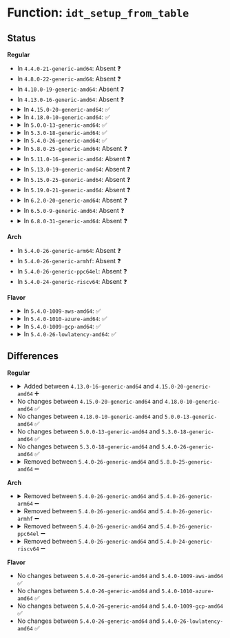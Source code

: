 # Function: <code>idt_setup_from_table</code>

## Status
<b>Regular</b>
<ul>
<li>
In <code>4.4.0-21-generic-amd64</code>: Absent ❓
</li>
<li>
In <code>4.8.0-22-generic-amd64</code>: Absent ❓
</li>
<li>
In <code>4.10.0-19-generic-amd64</code>: Absent ❓
</li>
<li>
In <code>4.13.0-16-generic-amd64</code>: Absent ❓
</li>
<li>
<details>
<summary>In <code>4.15.0-20-generic-amd64</code>: ✅</summary>

```c
void idt_setup_from_table(gate_desc * idt, const struct idt_data * t, int size, bool sys)
```

```json
{
  "name": "idt_setup_from_table",
  "collision_type": "Unique Static",
  "inline_type": "No",
  "funcs": [
    {
      "addr": 18446744071579033408,
      "name": "idt_setup_from_table",
      "external": false,
      "loc": "arch/x86/kernel/idt.c:219",
      "file": "arch/x86/kernel/idt.c",
      "inline": "seen, unknown",
      "caller_inline": [],
      "caller_func": [
        "arch/x86/kernel/idt.c:idt_setup_apic_and_irq_gates",
        "arch/x86/kernel/idt.c:idt_setup_debugidt_traps",
        "arch/x86/kernel/idt.c:idt_setup_ist_traps",
        "arch/x86/kernel/idt.c:idt_setup_early_pf",
        "arch/x86/kernel/idt.c:idt_setup_traps",
        "arch/x86/kernel/idt.c:idt_setup_early_traps"
      ]
    }
  ],
  "symbols": [
    {
      "addr": 18446744071579033408,
      "name": "idt_setup_from_table",
      "section": ".text",
      "bind": "STB_LOCAL",
      "size": 186
    }
  ]
}
```
</details>
</li>
<li>
<details>
<summary>In <code>4.18.0-10-generic-amd64</code>: ✅</summary>

```c
void idt_setup_from_table(gate_desc * idt, const struct idt_data * t, int size, bool sys)
```

```json
{
  "name": "idt_setup_from_table",
  "collision_type": "Unique Static",
  "inline_type": "No",
  "funcs": [
    {
      "addr": 18446744071579037632,
      "name": "idt_setup_from_table",
      "external": false,
      "loc": "arch/x86/kernel/idt.c:220",
      "file": "arch/x86/kernel/idt.c",
      "inline": "seen, unknown",
      "caller_inline": [],
      "caller_func": [
        "arch/x86/kernel/idt.c:idt_setup_apic_and_irq_gates",
        "arch/x86/kernel/idt.c:idt_setup_debugidt_traps",
        "arch/x86/kernel/idt.c:idt_setup_ist_traps",
        "arch/x86/kernel/idt.c:idt_setup_early_pf",
        "arch/x86/kernel/idt.c:idt_setup_traps",
        "arch/x86/kernel/idt.c:idt_setup_early_traps"
      ]
    }
  ],
  "symbols": [
    {
      "addr": 18446744071579037632,
      "name": "idt_setup_from_table",
      "section": ".text",
      "bind": "STB_LOCAL",
      "size": 186
    }
  ]
}
```
</details>
</li>
<li>
<details>
<summary>In <code>5.0.0-13-generic-amd64</code>: ✅</summary>

```c
void idt_setup_from_table(gate_desc * idt, const struct idt_data * t, int size, bool sys)
```

```json
{
  "name": "idt_setup_from_table",
  "collision_type": "Unique Static",
  "inline_type": "No",
  "funcs": [
    {
      "addr": 18446744071579042384,
      "name": "idt_setup_from_table",
      "external": false,
      "loc": "arch/x86/kernel/idt.c:220",
      "file": "arch/x86/kernel/idt.c",
      "inline": "seen, unknown",
      "caller_inline": [],
      "caller_func": [
        "arch/x86/kernel/idt.c:idt_setup_apic_and_irq_gates",
        "arch/x86/kernel/idt.c:idt_setup_debugidt_traps",
        "arch/x86/kernel/idt.c:idt_setup_ist_traps",
        "arch/x86/kernel/idt.c:idt_setup_early_pf",
        "arch/x86/kernel/idt.c:idt_setup_traps",
        "arch/x86/kernel/idt.c:idt_setup_early_traps"
      ]
    }
  ],
  "symbols": [
    {
      "addr": 18446744071579042384,
      "name": "idt_setup_from_table",
      "section": ".text",
      "bind": "STB_LOCAL",
      "size": 186
    }
  ]
}
```
</details>
</li>
<li>
<details>
<summary>In <code>5.3.0-18-generic-amd64</code>: ✅</summary>

```c
void idt_setup_from_table(gate_desc * idt, const struct idt_data * t, int size, bool sys)
```

```json
{
  "name": "idt_setup_from_table",
  "collision_type": "Unique Static",
  "inline_type": "No",
  "funcs": [
    {
      "addr": 18446744071579050016,
      "name": "idt_setup_from_table",
      "external": false,
      "loc": "arch/x86/kernel/idt.c:218",
      "file": "arch/x86/kernel/idt.c",
      "inline": "seen, unknown",
      "caller_inline": [],
      "caller_func": [
        "arch/x86/kernel/idt.c:idt_setup_apic_and_irq_gates",
        "arch/x86/kernel/idt.c:idt_setup_debugidt_traps",
        "arch/x86/kernel/idt.c:idt_setup_ist_traps",
        "arch/x86/kernel/idt.c:idt_setup_early_pf",
        "arch/x86/kernel/idt.c:idt_setup_traps",
        "arch/x86/kernel/idt.c:idt_setup_early_traps"
      ]
    }
  ],
  "symbols": [
    {
      "addr": 18446744071579050016,
      "name": "idt_setup_from_table",
      "section": ".text",
      "bind": "STB_LOCAL",
      "size": 201
    }
  ]
}
```
</details>
</li>
<li>
<details>
<summary>In <code>5.4.0-26-generic-amd64</code>: ✅</summary>

```c
void idt_setup_from_table(gate_desc * idt, const struct idt_data * t, int size, bool sys)
```

```json
{
  "name": "idt_setup_from_table",
  "collision_type": "Unique Static",
  "inline_type": "No",
  "funcs": [
    {
      "addr": 18446744071579052256,
      "name": "idt_setup_from_table",
      "external": false,
      "loc": "arch/x86/kernel/idt.c:218",
      "file": "arch/x86/kernel/idt.c",
      "inline": "seen, unknown",
      "caller_inline": [],
      "caller_func": [
        "arch/x86/kernel/idt.c:idt_setup_apic_and_irq_gates",
        "arch/x86/kernel/idt.c:idt_setup_debugidt_traps",
        "arch/x86/kernel/idt.c:idt_setup_ist_traps",
        "arch/x86/kernel/idt.c:idt_setup_early_pf",
        "arch/x86/kernel/idt.c:idt_setup_traps",
        "arch/x86/kernel/idt.c:idt_setup_early_traps"
      ]
    }
  ],
  "symbols": [
    {
      "addr": 18446744071579052256,
      "name": "idt_setup_from_table",
      "section": ".text",
      "bind": "STB_LOCAL",
      "size": 201
    }
  ]
}
```
</details>
</li>
<li>
<details>
<summary>In <code>5.8.0-25-generic-amd64</code>: Absent ❓</summary>

```json
{
  "name": "idt_setup_from_table",
  "collision_type": "Unique Static",
  "inline_type": "Selective",
  "funcs": [
    {
      "addr": 18446744071609052812,
      "name": "idt_setup_from_table",
      "external": false,
      "loc": "arch/x86/kernel/idt.c:196",
      "file": "arch/x86/kernel/idt.c",
      "inline": "not declared, inlined",
      "caller_inline": [],
      "caller_func": [
        "arch/x86/kernel/idt.c:idt_setup_apic_and_irq_gates",
        "arch/x86/kernel/idt.c:idt_setup_ist_traps",
        "arch/x86/kernel/idt.c:idt_setup_early_pf",
        "arch/x86/kernel/idt.c:idt_setup_traps",
        "arch/x86/kernel/idt.c:idt_setup_early_traps",
        "arch/x86/kernel/idt.c:set_intr_gate"
      ]
    }
  ],
  "symbols": [
    {
      "addr": 18446744071609052812,
      "name": "idt_setup_from_table.constprop.0",
      "section": ".init.text",
      "bind": "STB_LOCAL",
      "size": 180
    }
  ]
}
```
</details>
</li>
<li>
<details>
<summary>In <code>5.11.0-16-generic-amd64</code>: Absent ❓</summary>

```json
{
  "name": "idt_setup_from_table",
  "collision_type": "Unique Static",
  "inline_type": "Selective",
  "funcs": [
    {
      "addr": 18446744071612116306,
      "name": "idt_setup_from_table",
      "external": false,
      "loc": "arch/x86/kernel/idt.c:172",
      "file": "arch/x86/kernel/idt.c",
      "inline": "not declared, inlined",
      "caller_inline": [],
      "caller_func": [
        "arch/x86/kernel/idt.c:idt_setup_apic_and_irq_gates",
        "arch/x86/kernel/idt.c:idt_setup_ist_traps",
        "arch/x86/kernel/idt.c:idt_setup_early_pf",
        "arch/x86/kernel/idt.c:idt_setup_traps",
        "arch/x86/kernel/idt.c:idt_setup_early_traps",
        "arch/x86/kernel/idt.c:set_intr_gate"
      ]
    }
  ],
  "symbols": [
    {
      "addr": 18446744071612116306,
      "name": "idt_setup_from_table.constprop.0",
      "section": ".init.text",
      "bind": "STB_LOCAL",
      "size": 180
    }
  ]
}
```
</details>
</li>
<li>
<details>
<summary>In <code>5.13.0-19-generic-amd64</code>: Absent ❓</summary>

```json
{
  "name": "idt_setup_from_table",
  "collision_type": "Unique Static",
  "inline_type": "Selective",
  "funcs": [
    {
      "addr": 18446744071614256620,
      "name": "idt_setup_from_table",
      "external": false,
      "loc": "arch/x86/kernel/idt.c:172",
      "file": "arch/x86/kernel/idt.c",
      "inline": "not declared, inlined",
      "caller_inline": [],
      "caller_func": [
        "arch/x86/kernel/idt.c:idt_setup_apic_and_irq_gates",
        "arch/x86/kernel/idt.c:idt_setup_ist_traps",
        "arch/x86/kernel/idt.c:idt_setup_early_pf",
        "arch/x86/kernel/idt.c:idt_setup_traps",
        "arch/x86/kernel/idt.c:idt_setup_early_traps",
        "arch/x86/kernel/idt.c:set_intr_gate"
      ]
    }
  ],
  "symbols": [
    {
      "addr": 18446744071614256620,
      "name": "idt_setup_from_table.constprop.0",
      "section": ".init.text",
      "bind": "STB_LOCAL",
      "size": 180
    }
  ]
}
```
</details>
</li>
<li>
<details>
<summary>In <code>5.15.0-25-generic-amd64</code>: Absent ❓</summary>

```json
{
  "name": "idt_setup_from_table",
  "collision_type": "Unique Static",
  "inline_type": "Selective",
  "funcs": [
    {
      "addr": 18446744071615177545,
      "name": "idt_setup_from_table",
      "external": false,
      "loc": "arch/x86/kernel/idt.c:180",
      "file": "arch/x86/kernel/idt.c",
      "inline": "not declared, inlined",
      "caller_inline": [],
      "caller_func": [
        "arch/x86/kernel/idt.c:idt_setup_apic_and_irq_gates",
        "arch/x86/kernel/idt.c:idt_setup_early_pf",
        "arch/x86/kernel/idt.c:idt_setup_traps",
        "arch/x86/kernel/idt.c:idt_setup_early_traps",
        "arch/x86/kernel/idt.c:set_intr_gate"
      ]
    }
  ],
  "symbols": [
    {
      "addr": 18446744071615177545,
      "name": "idt_setup_from_table.constprop.0",
      "section": ".init.text",
      "bind": "STB_LOCAL",
      "size": 180
    }
  ]
}
```
</details>
</li>
<li>
<details>
<summary>In <code>5.19.0-21-generic-amd64</code>: Absent ❓</summary>

```json
{
  "name": "idt_setup_from_table",
  "collision_type": "Unique Static",
  "inline_type": "Selective",
  "funcs": [
    {
      "addr": 18446744071616943364,
      "name": "idt_setup_from_table",
      "external": false,
      "loc": "arch/x86/kernel/idt.c:188",
      "file": "arch/x86/kernel/idt.c",
      "inline": "not declared, inlined",
      "caller_inline": [],
      "caller_func": [
        "arch/x86/kernel/idt.c:idt_setup_apic_and_irq_gates",
        "arch/x86/kernel/idt.c:idt_setup_early_pf",
        "arch/x86/kernel/idt.c:idt_setup_traps",
        "arch/x86/kernel/idt.c:idt_setup_early_traps",
        "arch/x86/kernel/idt.c:set_intr_gate"
      ]
    }
  ],
  "symbols": [
    {
      "addr": 18446744071616943364,
      "name": "idt_setup_from_table.constprop.0",
      "section": ".init.text",
      "bind": "STB_LOCAL",
      "size": 203
    }
  ]
}
```
</details>
</li>
<li>
<details>
<summary>In <code>6.2.0-20-generic-amd64</code>: Absent ❓</summary>

```json
{
  "name": "idt_setup_from_table",
  "collision_type": "Unique Static",
  "inline_type": "Selective",
  "funcs": [
    {
      "addr": 18446744071627551600,
      "name": "idt_setup_from_table",
      "external": false,
      "loc": "arch/x86/kernel/idt.c:188",
      "file": "arch/x86/kernel/idt.c",
      "inline": "not declared, inlined",
      "caller_inline": [],
      "caller_func": [
        "arch/x86/kernel/idt.c:idt_setup_apic_and_irq_gates",
        "arch/x86/kernel/idt.c:idt_setup_early_pf",
        "arch/x86/kernel/idt.c:idt_setup_traps",
        "arch/x86/kernel/idt.c:idt_setup_early_traps",
        "arch/x86/kernel/idt.c:set_intr_gate"
      ]
    }
  ],
  "symbols": [
    {
      "addr": 18446744071627551600,
      "name": "idt_setup_from_table.constprop.0",
      "section": ".init.text",
      "bind": "STB_LOCAL",
      "size": 213
    }
  ]
}
```
</details>
</li>
<li>
<details>
<summary>In <code>6.5.0-9-generic-amd64</code>: Absent ❓</summary>

```json
{
  "name": "idt_setup_from_table",
  "collision_type": "Unique Static",
  "inline_type": "Selective",
  "funcs": [
    {
      "addr": 18446744071619300912,
      "name": "idt_setup_from_table",
      "external": false,
      "loc": "arch/x86/kernel/idt.c:188",
      "file": "arch/x86/kernel/idt.c",
      "inline": "not declared, inlined",
      "caller_inline": [],
      "caller_func": [
        "arch/x86/kernel/idt.c:idt_setup_apic_and_irq_gates",
        "arch/x86/kernel/idt.c:idt_setup_early_pf",
        "arch/x86/kernel/idt.c:idt_setup_traps",
        "arch/x86/kernel/idt.c:idt_setup_early_traps",
        "arch/x86/kernel/idt.c:set_intr_gate"
      ]
    }
  ],
  "symbols": [
    {
      "addr": 18446744071619300912,
      "name": "idt_setup_from_table.constprop.0",
      "section": ".init.text",
      "bind": "STB_LOCAL",
      "size": 213
    }
  ]
}
```
</details>
</li>
<li>
<details>
<summary>In <code>6.8.0-31-generic-amd64</code>: Absent ❓</summary>

```json
{
  "name": "idt_setup_from_table",
  "collision_type": "Unique Static",
  "inline_type": "Selective",
  "funcs": [
    {
      "addr": 18446744071621594400,
      "name": "idt_setup_from_table",
      "external": false,
      "loc": "arch/x86/kernel/idt.c:191",
      "file": "arch/x86/kernel/idt.c",
      "inline": "not declared, inlined",
      "caller_inline": [],
      "caller_func": [
        "arch/x86/kernel/idt.c:idt_setup_apic_and_irq_gates",
        "arch/x86/kernel/idt.c:idt_setup_early_pf",
        "arch/x86/kernel/idt.c:idt_setup_traps",
        "arch/x86/kernel/idt.c:idt_setup_traps",
        "arch/x86/kernel/idt.c:idt_setup_early_traps",
        "arch/x86/kernel/idt.c:set_intr_gate"
      ]
    }
  ],
  "symbols": [
    {
      "addr": 18446744071621594400,
      "name": "idt_setup_from_table.constprop.0",
      "section": ".init.text",
      "bind": "STB_LOCAL",
      "size": 213
    }
  ]
}
```
</details>
</li>
</ul>
<b>Arch</b>
<ul>
<li>
In <code>5.4.0-26-generic-arm64</code>: Absent ❓
</li>
<li>
In <code>5.4.0-26-generic-armhf</code>: Absent ❓
</li>
<li>
In <code>5.4.0-26-generic-ppc64el</code>: Absent ❓
</li>
<li>
In <code>5.4.0-24-generic-riscv64</code>: Absent ❓
</li>
</ul>
<b>Flavor</b>
<ul>
<li>
<details>
<summary>In <code>5.4.0-1009-aws-amd64</code>: ✅</summary>

```c
void idt_setup_from_table(gate_desc * idt, const struct idt_data * t, int size, bool sys)
```

```json
{
  "name": "idt_setup_from_table",
  "collision_type": "Unique Static",
  "inline_type": "No",
  "funcs": [
    {
      "addr": 18446744071579052608,
      "name": "idt_setup_from_table",
      "external": false,
      "loc": "arch/x86/kernel/idt.c:218",
      "file": "arch/x86/kernel/idt.c",
      "inline": "seen, unknown",
      "caller_inline": [],
      "caller_func": [
        "arch/x86/kernel/idt.c:idt_setup_apic_and_irq_gates",
        "arch/x86/kernel/idt.c:idt_setup_debugidt_traps",
        "arch/x86/kernel/idt.c:idt_setup_ist_traps",
        "arch/x86/kernel/idt.c:idt_setup_early_pf",
        "arch/x86/kernel/idt.c:idt_setup_traps",
        "arch/x86/kernel/idt.c:idt_setup_early_traps"
      ]
    }
  ],
  "symbols": [
    {
      "addr": 18446744071579052608,
      "name": "idt_setup_from_table",
      "section": ".text",
      "bind": "STB_LOCAL",
      "size": 201
    }
  ]
}
```
</details>
</li>
<li>
<details>
<summary>In <code>5.4.0-1010-azure-amd64</code>: ✅</summary>

```c
void idt_setup_from_table(gate_desc * idt, const struct idt_data * t, int size, bool sys)
```

```json
{
  "name": "idt_setup_from_table",
  "collision_type": "Unique Static",
  "inline_type": "No",
  "funcs": [
    {
      "addr": 18446744071578985376,
      "name": "idt_setup_from_table",
      "external": false,
      "loc": "arch/x86/kernel/idt.c:218",
      "file": "arch/x86/kernel/idt.c",
      "inline": "seen, unknown",
      "caller_inline": [],
      "caller_func": [
        "arch/x86/kernel/idt.c:idt_setup_apic_and_irq_gates",
        "arch/x86/kernel/idt.c:idt_setup_debugidt_traps",
        "arch/x86/kernel/idt.c:idt_setup_ist_traps",
        "arch/x86/kernel/idt.c:idt_setup_early_pf",
        "arch/x86/kernel/idt.c:idt_setup_traps",
        "arch/x86/kernel/idt.c:idt_setup_early_traps"
      ]
    }
  ],
  "symbols": [
    {
      "addr": 18446744071578985376,
      "name": "idt_setup_from_table",
      "section": ".text",
      "bind": "STB_LOCAL",
      "size": 182
    }
  ]
}
```
</details>
</li>
<li>
<details>
<summary>In <code>5.4.0-1009-gcp-amd64</code>: ✅</summary>

```c
void idt_setup_from_table(gate_desc * idt, const struct idt_data * t, int size, bool sys)
```

```json
{
  "name": "idt_setup_from_table",
  "collision_type": "Unique Static",
  "inline_type": "No",
  "funcs": [
    {
      "addr": 18446744071579052192,
      "name": "idt_setup_from_table",
      "external": false,
      "loc": "arch/x86/kernel/idt.c:218",
      "file": "arch/x86/kernel/idt.c",
      "inline": "seen, unknown",
      "caller_inline": [],
      "caller_func": [
        "arch/x86/kernel/idt.c:idt_setup_apic_and_irq_gates",
        "arch/x86/kernel/idt.c:idt_setup_debugidt_traps",
        "arch/x86/kernel/idt.c:idt_setup_ist_traps",
        "arch/x86/kernel/idt.c:idt_setup_early_pf",
        "arch/x86/kernel/idt.c:idt_setup_traps",
        "arch/x86/kernel/idt.c:idt_setup_early_traps"
      ]
    }
  ],
  "symbols": [
    {
      "addr": 18446744071579052192,
      "name": "idt_setup_from_table",
      "section": ".text",
      "bind": "STB_LOCAL",
      "size": 201
    }
  ]
}
```
</details>
</li>
<li>
<details>
<summary>In <code>5.4.0-26-lowlatency-amd64</code>: ✅</summary>

```c
void idt_setup_from_table(gate_desc * idt, const struct idt_data * t, int size, bool sys)
```

```json
{
  "name": "idt_setup_from_table",
  "collision_type": "Unique Static",
  "inline_type": "No",
  "funcs": [
    {
      "addr": 18446744071579056128,
      "name": "idt_setup_from_table",
      "external": false,
      "loc": "arch/x86/kernel/idt.c:218",
      "file": "arch/x86/kernel/idt.c",
      "inline": "seen, unknown",
      "caller_inline": [],
      "caller_func": [
        "arch/x86/kernel/idt.c:idt_setup_apic_and_irq_gates",
        "arch/x86/kernel/idt.c:idt_setup_debugidt_traps",
        "arch/x86/kernel/idt.c:idt_setup_ist_traps",
        "arch/x86/kernel/idt.c:idt_setup_early_pf",
        "arch/x86/kernel/idt.c:idt_setup_traps",
        "arch/x86/kernel/idt.c:idt_setup_early_traps"
      ]
    }
  ],
  "symbols": [
    {
      "addr": 18446744071579056128,
      "name": "idt_setup_from_table",
      "section": ".text",
      "bind": "STB_LOCAL",
      "size": 201
    }
  ]
}
```
</details>
</li>
</ul>

## Differences
<b>Regular</b>
<ul>
<li>
<details>
<summary>Added between <code>4.13.0-16-generic-amd64</code> and <code>4.15.0-20-generic-amd64</code> ➕</summary>

```c
void idt_setup_from_table(gate_desc * idt, const struct idt_data * t, int size, bool sys)
```
</details>
</li>
<li>
No changes between <code>4.15.0-20-generic-amd64</code> and <code>4.18.0-10-generic-amd64</code> ✅
</li>
<li>
No changes between <code>4.18.0-10-generic-amd64</code> and <code>5.0.0-13-generic-amd64</code> ✅
</li>
<li>
No changes between <code>5.0.0-13-generic-amd64</code> and <code>5.3.0-18-generic-amd64</code> ✅
</li>
<li>
No changes between <code>5.3.0-18-generic-amd64</code> and <code>5.4.0-26-generic-amd64</code> ✅
</li>
<li>
<details>
<summary>Removed between <code>5.4.0-26-generic-amd64</code> and <code>5.8.0-25-generic-amd64</code> ➖</summary>

```c
void idt_setup_from_table(gate_desc * idt, const struct idt_data * t, int size, bool sys)
```
</details>
</li>
</ul>
<b>Arch</b>
<ul>
<li>
<details>
<summary>Removed between <code>5.4.0-26-generic-amd64</code> and <code>5.4.0-26-generic-arm64</code> ➖</summary>

```c
void idt_setup_from_table(gate_desc * idt, const struct idt_data * t, int size, bool sys)
```
</details>
</li>
<li>
<details>
<summary>Removed between <code>5.4.0-26-generic-amd64</code> and <code>5.4.0-26-generic-armhf</code> ➖</summary>

```c
void idt_setup_from_table(gate_desc * idt, const struct idt_data * t, int size, bool sys)
```
</details>
</li>
<li>
<details>
<summary>Removed between <code>5.4.0-26-generic-amd64</code> and <code>5.4.0-26-generic-ppc64el</code> ➖</summary>

```c
void idt_setup_from_table(gate_desc * idt, const struct idt_data * t, int size, bool sys)
```
</details>
</li>
<li>
<details>
<summary>Removed between <code>5.4.0-26-generic-amd64</code> and <code>5.4.0-24-generic-riscv64</code> ➖</summary>

```c
void idt_setup_from_table(gate_desc * idt, const struct idt_data * t, int size, bool sys)
```
</details>
</li>
</ul>
<b>Flavor</b>
<ul>
<li>
No changes between <code>5.4.0-26-generic-amd64</code> and <code>5.4.0-1009-aws-amd64</code> ✅
</li>
<li>
No changes between <code>5.4.0-26-generic-amd64</code> and <code>5.4.0-1010-azure-amd64</code> ✅
</li>
<li>
No changes between <code>5.4.0-26-generic-amd64</code> and <code>5.4.0-1009-gcp-amd64</code> ✅
</li>
<li>
No changes between <code>5.4.0-26-generic-amd64</code> and <code>5.4.0-26-lowlatency-amd64</code> ✅
</li>
</ul>
